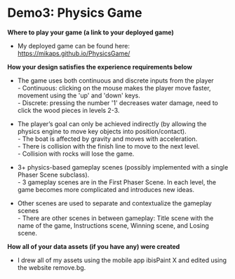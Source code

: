 # Demo3: Physics Game
**Where to play your game (a link to your deployed game)**
- My deployed game can be found here: https://mikaps.github.io/PhysicsGame/

**How your design satisfies the experience requirements below**
- The game uses both continuous and discrete inputs from the player <br>
        - Continuous: clicking on the mouse makes the player move faster, movement using the 'up' and 'down' keys. <br>
        - Discrete: pressing the number '1' decreases water damage, need to click the wood pieces in levels 2-3.

- The player’s goal can only be achieved indirectly (by allowing the physics engine to move key objects into position/contact). <br>
        - The boat is affected by gravity and moves with acceleration.<br>
        - There is collision with the finish line to move to the next level.<br>
        - Collision with rocks will lose the game.

- 3+ physics-based gameplay scenes (possibly implemented with a single Phaser Scene subclass).<br>
        - 3 gameplay scenes are in the First Phaser Scene. In each level, the game becomes more complicated and introduces new ideas.<br>
- Other scenes are used to separate and contextualize the gameplay scenes<br>
        - There are other scenes in between gameplay: Title scene with the name of the game, Instructions scene, Winning scene, and Losing scene.<br>


**How all of your data assets (if you have any) were created**
- I drew all of my assets using the mobile app ibisPaint X and edited using the website remove.bg.
